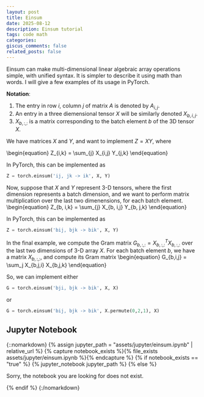```yaml
---
layout: post
title: Einsum 
date: 2025-08-12
description: Einsum tutorial
tags: code math
categories: 
giscus_comments: false
related_posts: false
---
```



Einsum can make multi-dimensional linear algebraic array operations simple, with unified syntax. 
It is simpler to describe it using math than words. I will give a few examples of its usage in PyTorch.


**Notation**:
1. The entry in row $i$, column $j$ of matrix $A$ is denoted by $A_{i,j}$. 
2. An entry in a three diemensional tensor $X$ will be similarly denoted $X_{b, i, j}$.
3. $X_{b, :, :}$ is a matrix corresponding to the batch element $b$ of the 3D tensor $X$.

We have matrices $X$ and $Y$, and want to implement $Z=XY$,
where 

\begin{equation}
Z_{i,k} = \sum_{j} X_{i,j} Y_{j,k}
\end{equation}


In PyTorch, this can be implemented as

```python
Z = torch.einsum('ij, jk -> ik', X, Y)
```


Now, suppose that $X$ and $Y$ represent 3-D tensors, where the first dimension represents a batch dimension, and we want to perform matrix multiplication over the last two dimenensions, for each batch element.
\begin{equation}
Z_{b, i,k} = \sum_{j} X_{b, i,j} Y_{b, j,k}
\end{equation}

In PyTorch, this can be implemented as
```python
Z = torch.einsum('bij, bjk -> bik', X, Y)
```

In the final example, we compute the Gram matrix $G_{b,:,:}=X_{b,:,:}^T X_{b,:,:}$ over the last two dimensions of 3-D array $X$. For each batch element $b$, we have a matrix $X_{b,:,:}$, and compute its Gram matrix 
\begin{equation}
G_{b,i,j} = \sum_j X_{b,j,i} X_{b,j,k}
\end{equation}

So, we can implement either

```python
G = torch.einsum('bji, bjk -> bik', X, X)
```
or
```python
G = torch.einsum('bij, bjk -> bik', X.permute(0,2,1), X)
```



## Jupyter Notebook

{::nomarkdown}
{% assign jupyter_path = "assets/jupyter/einsum.ipynb" | relative_url %}
{% capture notebook_exists %}{% file_exists assets/jupyter/einsum.ipynb %}{% endcapture %}
{% if notebook_exists == "true" %}
{% jupyter_notebook jupyter_path %}
{% else %}

<p>Sorry, the notebook you are looking for does not exist.</p>
{% endif %}
{:/nomarkdown}

